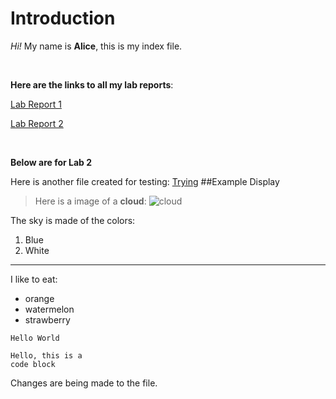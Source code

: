 # Introduction
*Hi!* My name is **Alice**, this is my index file.

<br/>

**Here are the links to all my lab reports**:

[Lab Report 1](https://alicefeather.github.io/cse15l-lab-reports/lab-report-1-week-2.html)

[Lab Report 2](https://alicefeather.github.io/cse15l-lab-reports/lab-report-1-week-4.html)

<br/>

**Below are for Lab 2**

Here is another file created for testing: [Trying](https://alicefeather.github.io/cse15l-lab-reports/tryHTML.html)
##Example Display
> Here is a image of a **cloud**:
![cloud](https://user-images.githubusercontent.com/103291674/162546960-4fc3c00d-1176-4de9-92c6-2ebed03a85eb.jpg)

The sky is made of the colors:
1. Blue
2. White
---
I like to eat:
- orange
- watermelon
- strawberry

`Hello World`

```
Hello, this is a 
code block
```
Changes are being made to the file.




